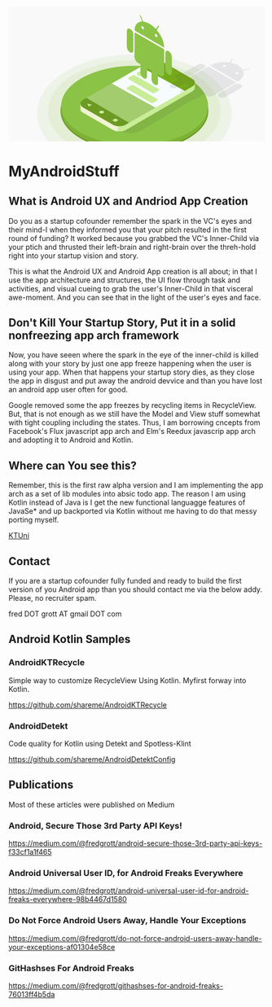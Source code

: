 ![android dev](2_web_1x.jpg)

# MyAndroidStuff


## What is Android UX and Andriod App Creation

Do you as a startup cofounder remember the spark in the VC's eyes and their mind-I when they informed you that your pitch resulted in the first round of funding? It worked because you grabbed the VC's Inner-Child via your ptich and thrusted their left-brain and right-brain over the threh-hold right into your startup vision and story.

This is what the Android UX and Android App creation is all about; in that I use the app architecture and structures, the UI flow through task and activities, and visual cueing to grab the user's Inner-Child in that visceral awe-moment. And you can see that in the light of the user's eyes and face.


## Don't Kill Your Startup Story, Put it in a solid nonfreezing app arch framework

Now, you have seeen where the spark in the eye of the inner-child is killed along with your story by just one app freeze happening when the user is using your app. When that happens your startup story dies, as they close the app in disgust and put away the android devvice and than you have lost an android app user often for good.

Google removed some the app freezes by recycling items in RecycleView. But, that is not enough as we still have the Model and View stuff somewhat with tight coupling including the states. Thus, I am borrowing cncepts from Facebook's Flux javascript app arch and Elm's Reedux javascrip app arch and adopting it to Android and Kotlin.

## Where can You see this?

Remember, this is the first raw alpha version and I am implementing the app arch as a set of lib modules into absic todo app. The reason I am using Kotlin instead of Java is I get the new functional languagge features of JavaSe* and up backported via Kotlin without me having to do that messy porting myself.

[KTUni](https://github.com/shareme/KTUni)



## Contact

If you are a startup cofounder fully funded and ready to build the first version of you Android app than you should contact me via the below addy. Please, no recruiter spam.

fred DOT grott AT gmail DOT com



## Android Kotlin Samples

### AndroidKTRecycle

Simple way to customize RecycleView Using Kotlin. Myfirst forway into Kotlin.

https://github.com/shareme/AndroidKTRecycle

### AndroidDetekt

Code quality for Kotlin using Detekt and Spotless-Klint

https://github.com/shareme/AndroidDetektConfig

## Publications

Most of these articles were published on Medium

### Android, Secure Those 3rd Party API Keys!

https://medium.com/@fredgrott/android-secure-those-3rd-party-api-keys-f33cf1a1f465

### Android Universal User ID, for Android Freaks Everywhere

https://medium.com/@fredgrott/android-universal-user-id-for-android-freaks-everywhere-98b4467d1580

### Do Not Force Android Users Away, Handle Your Exceptions

https://medium.com/@fredgrott/do-not-force-android-users-away-handle-your-exceptions-af01304e58ce

### GitHashses For Android Freaks

https://medium.com/@fredgrott/githashses-for-android-freaks-76013ff4b5da
